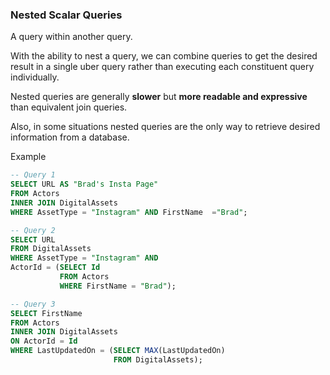 ### Nested Scalar Queries
A query within another query. 

With the ability to nest a query, we can combine queries to get the desired result in a single uber query rather than executing each constituent query individually. 

Nested queries are generally **slower** but **more readable and expressive** than equivalent join queries. 

Also, in some situations nested queries are the only way to retrieve desired information from a database.

Example
```sql
-- Query 1
SELECT URL AS "Brad's Insta Page" 
FROM Actors 
INNER JOIN DigitalAssets 
WHERE AssetType = "Instagram" AND FirstName  ="Brad";

-- Query 2
SELECT URL 
FROM DigitalAssets 
WHERE AssetType = "Instagram" AND 
ActorId = (SELECT Id 
           FROM Actors 
           WHERE FirstName = "Brad");

-- Query 3
SELECT FirstName 
FROM Actors 
INNER JOIN DigitalAssets 
ON ActorId = Id 
WHERE LastUpdatedOn = (SELECT MAX(LastUpdatedOn) 
                       FROM DigitalAssets);
```

